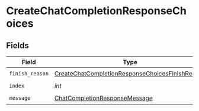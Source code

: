 # CreateChatCompletionResponseChoices


## Fields

| Field                                                                                                                     | Type                                                                                                                      | Required                                                                                                                  | Description                                                                                                               |
| ------------------------------------------------------------------------------------------------------------------------- | ------------------------------------------------------------------------------------------------------------------------- | ------------------------------------------------------------------------------------------------------------------------- | ------------------------------------------------------------------------------------------------------------------------- |
| `finish_reason`                                                                                                           | [CreateChatCompletionResponseChoicesFinishReason](../../models/shared/createchatcompletionresponsechoicesfinishreason.md) | :heavy_check_mark:                                                                                                        | N/A                                                                                                                       |
| `index`                                                                                                                   | *int*                                                                                                                     | :heavy_check_mark:                                                                                                        | N/A                                                                                                                       |
| `message`                                                                                                                 | [ChatCompletionResponseMessage](../../models/shared/chatcompletionresponsemessage.md)                                     | :heavy_check_mark:                                                                                                        | N/A                                                                                                                       |